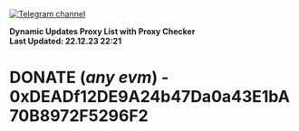 [![Telegram channel](https://img.shields.io/endpoint?url=https://runkit.io/damiankrawczyk/telegram-badge/branches/master?url=https://t.me/n4z4v0d)](https://t.me/n4z4v0d) 

**Dynamic Updates Proxy List with Proxy Checker**  
**Last Updated: 22.12.23 22:21**

# DONATE (_any evm_) - 0xDEADf12DE9A24b47Da0a43E1bA70B8972F5296F2
